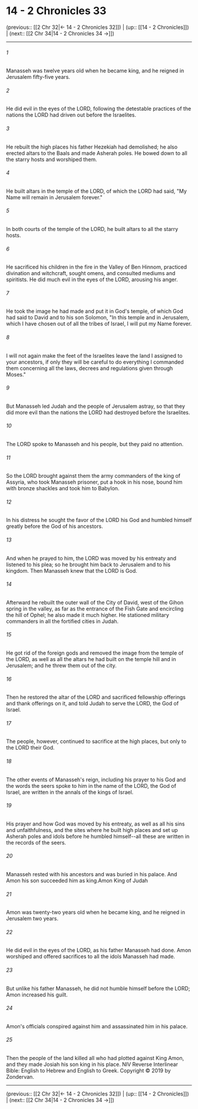 # 14 - 2 Chronicles 33

(previous:: [[2 Chr 32|← 14 - 2 Chronicles 32]]) | (up:: [[14 - 2 Chronicles]]) | (next:: [[2 Chr 34|14 - 2 Chronicles 34 →]])

***


###### 1 
Manasseh was twelve years old when he became king, and he reigned in Jerusalem fifty-five years. 

###### 2 
He did evil in the eyes of the LORD, following the detestable practices of the nations the LORD had driven out before the Israelites. 

###### 3 
He rebuilt the high places his father Hezekiah had demolished; he also erected altars to the Baals and made Asherah poles. He bowed down to all the starry hosts and worshiped them. 

###### 4 
He built altars in the temple of the LORD, of which the LORD had said, "My Name will remain in Jerusalem forever." 

###### 5 
In both courts of the temple of the LORD, he built altars to all the starry hosts. 

###### 6 
He sacrificed his children in the fire in the Valley of Ben Hinnom, practiced divination and witchcraft, sought omens, and consulted mediums and spiritists. He did much evil in the eyes of the LORD, arousing his anger. 

###### 7 
He took the image he had made and put it in God's temple, of which God had said to David and to his son Solomon, "In this temple and in Jerusalem, which I have chosen out of all the tribes of Israel, I will put my Name forever. 

###### 8 
I will not again make the feet of the Israelites leave the land I assigned to your ancestors, if only they will be careful to do everything I commanded them concerning all the laws, decrees and regulations given through Moses." 

###### 9 
But Manasseh led Judah and the people of Jerusalem astray, so that they did more evil than the nations the LORD had destroyed before the Israelites. 

###### 10 
The LORD spoke to Manasseh and his people, but they paid no attention. 

###### 11 
So the LORD brought against them the army commanders of the king of Assyria, who took Manasseh prisoner, put a hook in his nose, bound him with bronze shackles and took him to Babylon. 

###### 12 
In his distress he sought the favor of the LORD his God and humbled himself greatly before the God of his ancestors. 

###### 13 
And when he prayed to him, the LORD was moved by his entreaty and listened to his plea; so he brought him back to Jerusalem and to his kingdom. Then Manasseh knew that the LORD is God. 

###### 14 
Afterward he rebuilt the outer wall of the City of David, west of the Gihon spring in the valley, as far as the entrance of the Fish Gate and encircling the hill of Ophel; he also made it much higher. He stationed military commanders in all the fortified cities in Judah. 

###### 15 
He got rid of the foreign gods and removed the image from the temple of the LORD, as well as all the altars he had built on the temple hill and in Jerusalem; and he threw them out of the city. 

###### 16 
Then he restored the altar of the LORD and sacrificed fellowship offerings and thank offerings on it, and told Judah to serve the LORD, the God of Israel. 

###### 17 
The people, however, continued to sacrifice at the high places, but only to the LORD their God. 

###### 18 
The other events of Manasseh's reign, including his prayer to his God and the words the seers spoke to him in the name of the LORD, the God of Israel, are written in the annals of the kings of Israel. 

###### 19 
His prayer and how God was moved by his entreaty, as well as all his sins and unfaithfulness, and the sites where he built high places and set up Asherah poles and idols before he humbled himself--all these are written in the records of the seers. 

###### 20 
Manasseh rested with his ancestors and was buried in his palace. And Amon his son succeeded him as king.Amon King of Judah 

###### 21 
Amon was twenty-two years old when he became king, and he reigned in Jerusalem two years. 

###### 22 
He did evil in the eyes of the LORD, as his father Manasseh had done. Amon worshiped and offered sacrifices to all the idols Manasseh had made. 

###### 23 
But unlike his father Manasseh, he did not humble himself before the LORD; Amon increased his guilt. 

###### 24 
Amon's officials conspired against him and assassinated him in his palace. 

###### 25 
Then the people of the land killed all who had plotted against King Amon, and they made Josiah his son king in his place. NIV Reverse Interlinear Bible: English to Hebrew and English to Greek. Copyright © 2019 by Zondervan.

***

(previous:: [[2 Chr 32|← 14 - 2 Chronicles 32]]) | (up:: [[14 - 2 Chronicles]]) | (next:: [[2 Chr 34|14 - 2 Chronicles 34 →]])
